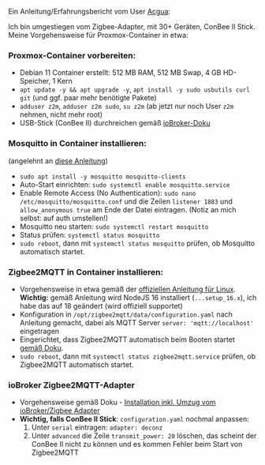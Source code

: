 Ein Anleitung/Erfahrungsbericht vom User [Acgua](https://github.com/Acgua):

Ich bin umgestiegen vom Zigbee-Adapter, mit 30+ Geräten, ConBee II Stick.
Meine Vorgehensweise für Proxmox-Container in etwa:

### Proxmox-Container vorbereiten:

-   Debian 11 Container erstellt: 512 MB RAM, 512 MB Swap, 4 GB HD-Speicher, 1 Kern
-   `apt update -y && apt upgrade -y`, `apt install -y sudo usbutils curl git` (und ggf. paar mehr benötigte Pakete)
-   `adduser z2m`, `adduser z2m sudo`, `su z2m` (ab jetzt nur noch User `z2m` nehmen, nicht mehr root)
-   USB-Stick (ConBee II) durchreichen gemäß [ioBroker-Doku](https://github.com/ioBroker/ioBroker.docs/blob/master/docs/de/install/proxmox.md#proxmox---lxc-linux-containers---usb-ger%C3%A4te-durchreichen)

### Mosquitto in Container installieren:

(angelehnt an [diese Anleitung](https://randomnerdtutorials.com/how-to-install-mosquitto-broker-on-raspberry-pi/))

-   `sudo apt install -y mosquitto mosquitto-clients`
-   Auto-Start einrichten: `sudo systemctl enable mosquitto.service`
-   Enable Remote Access (No Authentication): `sudo nano /etc/mosquitto/mosquitto.conf` und die Zeilen `listener 1883` und `allow_anonymous true` am Ende der Datei eintragen. (Notiz an mich selbst: auf auth umstellen!)
-   Mosquitto neu starten: `sudo systemctl restart mosquitto`
-   Status prüfen: `systemctl status mosquitto`
-   `sudo reboot`, dann mit `systemctl status mosquitto` prüfen, ob Mosquitto automatisch startet.

### Zigbee2MQTT in Container installieren:

-   Vorgehensweise in etwa gemäß der [offiziellen Anleitung für Linux](https://www.zigbee2mqtt.io/guide/installation/01_linux.html). **Wichtig:** gemäß Anleitung wird NodeJS 16 installiert (`...setup_16.x`), ich habe das auf 18 geändert (wird offiziell supportet)
-   Konfiguration in `/opt/zigbee2mqtt/data/configuration.yaml` nach Anleitung gemacht, dabei als MQTT Server `server: 'mqtt://localhost'` eingetragen
-   Eingerichtet, dass Zigbee2MQTT automatisch beim Booten startet [gemäß Doku](https://www.zigbee2mqtt.io/guide/installation/01_linux.html#optional-running-as-a-daemon-with-systemctl).
-   `sudo reboot`, dann mit `systemctl status zigbee2mqtt.service` prüfen, ob Zigbee2MQTT automatisch startet.

### ioBroker Zigbee2MQTT-Adapter

-   Vorgehensweise gemäß Doku - [Installation inkl. Umzug vom ioBroker/Zigbee Adapter](https://github.com/o0shojo0o/ioBroker.zigbee2mqtt/blob/main/docs/DE/DE_get-started_move.md)
-   **Wichtig, falls ConBee II Stick**: `configuration.yaml` nochmal anpassen:
    1.  Unter `serial` eintragen: `adapter: deconz`
    2.  Unter `advanced` die Zeile `transmit_power: 20` löschen, das scheint der ConBee II nicht zu können und es kommen Fehler beim Start von Zigbee2MQTT